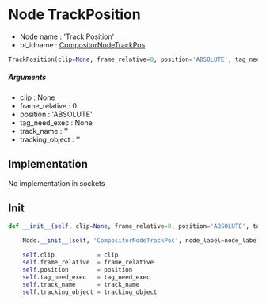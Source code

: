 # Node TrackPosition

- Node name : 'Track Position'
- bl_idname : [CompositorNodeTrackPos](https://docs.blender.org/api/current/bpy.types.CompositorNodeTrackPos.html)


``` python
TrackPosition(clip=None, frame_relative=0, position='ABSOLUTE', tag_need_exec=None, track_name='', tracking_object='', node_label=None, node_color=None, **kwargs)
```
##### Arguments

- clip : None
- frame_relative : 0
- position : 'ABSOLUTE'
- tag_need_exec : None
- track_name : ''
- tracking_object : ''

## Implementation

No implementation in sockets

## Init

``` python
def __init__(self, clip=None, frame_relative=0, position='ABSOLUTE', tag_need_exec=None, track_name='', tracking_object='', node_label=None, node_color=None, **kwargs):

    Node.__init__(self, 'CompositorNodeTrackPos', node_label=node_label, node_color=node_color, **kwargs)

    self.clip            = clip
    self.frame_relative  = frame_relative
    self.position        = position
    self.tag_need_exec   = tag_need_exec
    self.track_name      = track_name
    self.tracking_object = tracking_object
```
